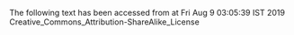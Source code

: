 The following text has been accessed from at Fri Aug 9 03:05:39 IST 2019
Creative_Commons_Attribution-ShareAlike_License

